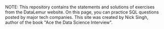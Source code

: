 NOTE: This repository contains the statements and solutions of exercises from the DataLemur website. On this page, you can practice SQL questions posted by major tech companies. This site was created by Nick Singh, author of the book "Ace the Data Science Interview".
